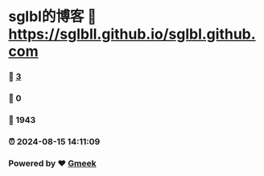 # sglbl的博客 :link: https://sglbll.github.io/sglbl.github.com 
### :page_facing_up: [3](https://sglbll.github.io/sglbl.github.com/tag.html) 
### :speech_balloon: 0 
### :hibiscus: 1943 
### :alarm_clock: 2024-08-15 14:11:09 
### Powered by :heart: [Gmeek](https://github.com/Meekdai/Gmeek)
